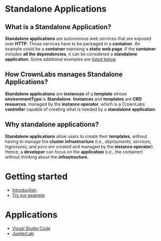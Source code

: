 # Standalone Applications

## What is a Standalone Application?

**Standalone applications** are autonomous web services that are exposed over **HTTP**. Those services have to be packaged in a **container**.
An example could be a **container** exposing a **static web page**. If the **container** includes **all the dependencies**, it can be considered a **standalone application**. Some additional examples are [listed below](#applications).

## How CrownLabs manages Standalone Applications?

**Standalone applications** are **instances** of a **template** whose **environmentType** is **Standalone**. **Instances** and **templates** are **CRD resources**, managed by the **instance operator**, which is a CrownLabs **controller** capable of creating what is needed by a **standalone application**.

## Why standalone applications?

**Standalone applications** allow users to create their **templates**, without having to manage the **cluster infrastructure** (i.e., _deployments_, _services_, _ingressess_, and _pvcs_ are created and managed by the **instance operator**). Hence, a **developer** can focus on the **application** (i.e., the container) without thinking about the **infrastructure**.

# Getting started

-   [Introduction](./docs/gettingstarted.md)    
-   [Try our example](./docs/example.md)

# Applications

-   [Visual Studio Code](./vscode/README.md)
-   [JupiterLab](./jupyterlab/README.md)
